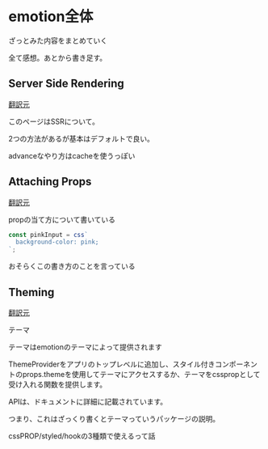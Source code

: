 # emotion全体

ざっとみた内容をまとめていく

全て感想。あとから書き足す。

## Server Side Rendering

[翻訳元](https://emotion.sh/docs/ssr)

このページはSSRについて。

2つの方法があるが基本はデフォルトで良い。

advanceなやり方はcacheを使うっぽい

## Attaching Props

[翻訳元](https://emotion.sh/docs/with-props)

propの当て方について書いている

```js
const pinkInput = css`
  background-color: pink;
`;
```
おそらくこの書き方のことを言っている

## Theming

[翻訳元](https://emotion.sh/docs/theming)

テーマ

テーマはemotionのテーマによって提供されます

ThemeProviderをアプリのトップレベルに追加し、スタイル付きコンポーネントのprops.themeを使用してテーマにアクセスするか、テーマをcsspropとして受け入れる関数を提供します。 

APIは、ドキュメントに詳細に記載されています。

つまり、これはざっくり書くとテーマっていうパッケージの説明。

cssPROP/styled/hookの3種類で使えるって話